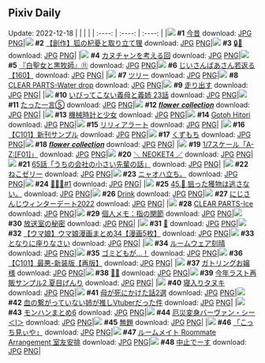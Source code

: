 ## Pixiv Daily
Update: 2022-12-18
|      |      |      |
| :----: | :----: | :----: |
|![](https://pixiv.microyu.workers.dev/c/240x480/img-master/img/2022/12/16/00/00/03/103633322_p0_master1200.jpg) **#1** [今昔](https://www.pixiv.net/artworks/103633322) download: [JPG](https://pixiv.microyu.workers.dev/img-original/img/2022/12/16/00/00/03/103633322_p0.jpg) [PNG](https://pixiv.microyu.workers.dev/img-original/img/2022/12/16/00/00/03/103633322_p0.png)|![](https://pixiv.microyu.workers.dev/c/240x480/img-master/img/2022/12/16/21/58/03/103654805_p0_master1200.jpg) **#2** [【創作】狐の杞憂と取り立て狸](https://www.pixiv.net/artworks/103654805) download: [JPG](https://pixiv.microyu.workers.dev/img-original/img/2022/12/16/21/58/03/103654805_p0.jpg) [PNG](https://pixiv.microyu.workers.dev/img-original/img/2022/12/16/21/58/03/103654805_p0.png)|![](https://pixiv.microyu.workers.dev/c/240x480/img-master/img/2022/12/16/00/00/10/103633369_p0_master1200.jpg) **#3** [🔒💛](https://www.pixiv.net/artworks/103633369) download: [JPG](https://pixiv.microyu.workers.dev/img-original/img/2022/12/16/00/00/10/103633369_p0.jpg) [PNG](https://pixiv.microyu.workers.dev/img-original/img/2022/12/16/00/00/10/103633369_p0.png)|
|![](https://pixiv.microyu.workers.dev/c/240x480/img-master/img/2022/12/16/02/14/11/103636730_p0_master1200.jpg) **#4** [カヌチャンを考える回](https://www.pixiv.net/artworks/103636730) download: [JPG](https://pixiv.microyu.workers.dev/img-original/img/2022/12/16/02/14/11/103636730_p0.jpg) [PNG](https://pixiv.microyu.workers.dev/img-original/img/2022/12/16/02/14/11/103636730_p0.png)|![](https://pixiv.microyu.workers.dev/c/240x480/img-master/img/2022/12/16/00/51/36/103635061_p0_master1200.jpg) **#5** [『白聖女と黒牧師』⑪](https://www.pixiv.net/artworks/103635061) download: [JPG](https://pixiv.microyu.workers.dev/img-original/img/2022/12/16/00/51/36/103635061_p0.jpg) [PNG](https://pixiv.microyu.workers.dev/img-original/img/2022/12/16/00/51/36/103635061_p0.png)|![](https://pixiv.microyu.workers.dev/c/240x480/img-master/img/2022/12/17/10/47/28/103668091_p0_master1200.jpg) **#6** [じいさんばあさん若返る【160】](https://www.pixiv.net/artworks/103668091) download: [JPG](https://pixiv.microyu.workers.dev/img-original/img/2022/12/17/10/47/28/103668091_p0.jpg) [PNG](https://pixiv.microyu.workers.dev/img-original/img/2022/12/17/10/47/28/103668091_p0.png)|
|![](https://pixiv.microyu.workers.dev/c/240x480/img-master/img/2022/12/16/07/30/01/103639845_p0_master1200.jpg) **#7** [ツリー](https://www.pixiv.net/artworks/103639845) download: [JPG](https://pixiv.microyu.workers.dev/img-original/img/2022/12/16/07/30/01/103639845_p0.jpg) [PNG](https://pixiv.microyu.workers.dev/img-original/img/2022/12/16/07/30/01/103639845_p0.png)|![](https://pixiv.microyu.workers.dev/c/240x480/img-master/img/2022/12/16/00/10/20/103633957_p0_master1200.jpg) **#8** [CLEAR PARTS-Water drop](https://www.pixiv.net/artworks/103633957) download: [JPG](https://pixiv.microyu.workers.dev/img-original/img/2022/12/16/00/10/20/103633957_p0.jpg) [PNG](https://pixiv.microyu.workers.dev/img-original/img/2022/12/16/00/10/20/103633957_p0.png)|![](https://pixiv.microyu.workers.dev/c/240x480/img-master/img/2022/12/16/00/13/41/103634078_p0_master1200.jpg) **#9** [走り出す](https://www.pixiv.net/artworks/103634078) download: [JPG](https://pixiv.microyu.workers.dev/img-original/img/2022/12/16/00/13/41/103634078_p0.jpg) [PNG](https://pixiv.microyu.workers.dev/img-original/img/2022/12/16/00/13/41/103634078_p0.png)|
|![](https://pixiv.microyu.workers.dev/c/240x480/img-master/img/2022/12/17/00/48/07/103660506_p0_master1200.jpg) **#10** [いびってこない義母と義姉 23話](https://www.pixiv.net/artworks/103660506) download: [JPG](https://pixiv.microyu.workers.dev/img-original/img/2022/12/17/00/48/07/103660506_p0.jpg) [PNG](https://pixiv.microyu.workers.dev/img-original/img/2022/12/17/00/48/07/103660506_p0.png)|![](https://pixiv.microyu.workers.dev/c/240x480/img-master/img/2022/12/17/17/53/00/103676655_p0_master1200.jpg) **#11** [たった一言⑤](https://www.pixiv.net/artworks/103676655) download: [JPG](https://pixiv.microyu.workers.dev/img-original/img/2022/12/17/17/53/00/103676655_p0.jpg) [PNG](https://pixiv.microyu.workers.dev/img-original/img/2022/12/17/17/53/00/103676655_p0.png)|![](https://pixiv.microyu.workers.dev/c/240x480/img-master/img/2022/12/16/00/17/32/103633811_p0_master1200.jpg) **#12** [𝒇𝒍𝒐𝒘𝒆𝒓 𝒄𝒐𝒍𝒍𝒆𝒄𝒕𝒊𝒐𝒏](https://www.pixiv.net/artworks/103633811) download: [JPG](https://pixiv.microyu.workers.dev/img-original/img/2022/12/16/00/17/32/103633811_p0.jpg) [PNG](https://pixiv.microyu.workers.dev/img-original/img/2022/12/16/00/17/32/103633811_p0.png)|
|![](https://pixiv.microyu.workers.dev/c/240x480/img-master/img/2022/12/16/00/14/54/103634120_p0_master1200.jpg) **#13** [機械時計と少女](https://www.pixiv.net/artworks/103634120) download: [JPG](https://pixiv.microyu.workers.dev/img-original/img/2022/12/16/00/14/54/103634120_p0.jpg) [PNG](https://pixiv.microyu.workers.dev/img-original/img/2022/12/16/00/14/54/103634120_p0.png)|![](https://pixiv.microyu.workers.dev/c/240x480/img-master/img/2022/12/16/00/21/32/103634346_p0_master1200.jpg) **#14** [Gotoh Hitori](https://www.pixiv.net/artworks/103634346) download: [JPG](https://pixiv.microyu.workers.dev/img-original/img/2022/12/16/00/21/32/103634346_p0.jpg) [PNG](https://pixiv.microyu.workers.dev/img-original/img/2022/12/16/00/21/32/103634346_p0.png)|![](https://pixiv.microyu.workers.dev/c/240x480/img-master/img/2022/12/16/20/36/03/103652248_p0_master1200.jpg) **#15** [リリィアラート](https://www.pixiv.net/artworks/103652248) download: [JPG](https://pixiv.microyu.workers.dev/img-original/img/2022/12/16/20/36/03/103652248_p0.jpg) [PNG](https://pixiv.microyu.workers.dev/img-original/img/2022/12/16/20/36/03/103652248_p0.png)|
|![](https://pixiv.microyu.workers.dev/c/240x480/img-master/img/2022/12/16/19/30/03/103650524_p0_master1200.jpg) **#16** [【C101】新刊サンプル](https://www.pixiv.net/artworks/103650524) download: [JPG](https://pixiv.microyu.workers.dev/img-original/img/2022/12/16/19/30/03/103650524_p0.jpg) [PNG](https://pixiv.microyu.workers.dev/img-original/img/2022/12/16/19/30/03/103650524_p0.png)|![](https://pixiv.microyu.workers.dev/c/240x480/img-master/img/2022/12/16/20/30/02/103652073_p0_master1200.jpg) **#17** [くずもち](https://www.pixiv.net/artworks/103652073) download: [JPG](https://pixiv.microyu.workers.dev/img-original/img/2022/12/16/20/30/02/103652073_p0.jpg) [PNG](https://pixiv.microyu.workers.dev/img-original/img/2022/12/16/20/30/02/103652073_p0.png)|![](https://pixiv.microyu.workers.dev/c/240x480/img-master/img/2022/12/16/00/05/54/103633783_p0_master1200.jpg) **#18** [𝒇𝒍𝒐𝒘𝒆𝒓 𝒄𝒐𝒍𝒍𝒆𝒄𝒕𝒊𝒐𝒏](https://www.pixiv.net/artworks/103633783) download: [JPG](https://pixiv.microyu.workers.dev/img-original/img/2022/12/16/00/05/54/103633783_p0.jpg) [PNG](https://pixiv.microyu.workers.dev/img-original/img/2022/12/16/00/05/54/103633783_p0.png)|
|![](https://pixiv.microyu.workers.dev/c/240x480/img-master/img/2022/12/17/00/30/03/103660004_p0_master1200.jpg) **#19** [1/7スケール「A-Z:[F01]」](https://www.pixiv.net/artworks/103660004) download: [JPG](https://pixiv.microyu.workers.dev/img-original/img/2022/12/17/00/30/03/103660004_p0.jpg) [PNG](https://pixiv.microyu.workers.dev/img-original/img/2022/12/17/00/30/03/103660004_p0.png)|![](https://pixiv.microyu.workers.dev/c/240x480/img-master/img/2022/12/17/00/10/21/103659409_p0_master1200.jpg) **#20** [＼  NEOKET4  ／](https://www.pixiv.net/artworks/103659409) download: [JPG](https://pixiv.microyu.workers.dev/img-original/img/2022/12/17/00/10/21/103659409_p0.jpg) [PNG](https://pixiv.microyu.workers.dev/img-original/img/2022/12/17/00/10/21/103659409_p0.png)|![](https://pixiv.microyu.workers.dev/c/240x480/img-master/img/2022/12/16/17/41/10/103647955_p0_master1200.jpg) **#21** [65話「うちの会社の小さい先輩の話」](https://www.pixiv.net/artworks/103647955) download: [JPG](https://pixiv.microyu.workers.dev/img-original/img/2022/12/16/17/41/10/103647955_p0.jpg) [PNG](https://pixiv.microyu.workers.dev/img-original/img/2022/12/16/17/41/10/103647955_p0.png)|
|![](https://pixiv.microyu.workers.dev/c/240x480/img-master/img/2022/12/17/20/30/01/103680942_p0_master1200.jpg) **#22** [ねこゼリー](https://www.pixiv.net/artworks/103680942) download: [JPG](https://pixiv.microyu.workers.dev/img-original/img/2022/12/17/20/30/01/103680942_p0.jpg) [PNG](https://pixiv.microyu.workers.dev/img-original/img/2022/12/17/20/30/01/103680942_p0.png)|![](https://pixiv.microyu.workers.dev/c/240x480/img-master/img/2022/12/16/06/14/57/103639200_p0_master1200.jpg) **#23** [ニャオハ立ち。](https://www.pixiv.net/artworks/103639200) download: [JPG](https://pixiv.microyu.workers.dev/img-original/img/2022/12/16/06/14/57/103639200_p0.jpg) [PNG](https://pixiv.microyu.workers.dev/img-original/img/2022/12/16/06/14/57/103639200_p0.png)|![](https://pixiv.microyu.workers.dev/c/240x480/img-master/img/2022/12/17/02/50/01/103662840_p0_master1200.jpg) **#24** [🖤🐰🖤#1](https://www.pixiv.net/artworks/103662840) download: [JPG](https://pixiv.microyu.workers.dev/img-original/img/2022/12/17/02/50/01/103662840_p0.jpg) [PNG](https://pixiv.microyu.workers.dev/img-original/img/2022/12/17/02/50/01/103662840_p0.png)|
|![](https://pixiv.microyu.workers.dev/c/240x480/img-master/img/2022/12/17/00/00/04/103658777_p0_master1200.jpg) **#25** [45.🦅 狙った獲物は逃さない。](https://www.pixiv.net/artworks/103658777) download: [JPG](https://pixiv.microyu.workers.dev/img-original/img/2022/12/17/00/00/04/103658777_p0.jpg) [PNG](https://pixiv.microyu.workers.dev/img-original/img/2022/12/17/00/00/04/103658777_p0.png)|![](https://pixiv.microyu.workers.dev/c/240x480/img-master/img/2022/12/17/04/23/01/103663830_p0_master1200.jpg) **#26** [Drink](https://www.pixiv.net/artworks/103663830) download: [JPG](https://pixiv.microyu.workers.dev/img-original/img/2022/12/17/04/23/01/103663830_p0.jpg) [PNG](https://pixiv.microyu.workers.dev/img-original/img/2022/12/17/04/23/01/103663830_p0.png)|![](https://pixiv.microyu.workers.dev/c/240x480/img-master/img/2022/12/16/22/18/36/103655467_p0_master1200.jpg) **#27** [にじさんじウィンターデート2022](https://www.pixiv.net/artworks/103655467) download: [JPG](https://pixiv.microyu.workers.dev/img-original/img/2022/12/16/22/18/36/103655467_p0.jpg) [PNG](https://pixiv.microyu.workers.dev/img-original/img/2022/12/16/22/18/36/103655467_p0.png)|
|![](https://pixiv.microyu.workers.dev/c/240x480/img-master/img/2022/12/17/00/11/59/103659459_p0_master1200.jpg) **#28** [CLEAR PARTS-Ice](https://www.pixiv.net/artworks/103659459) download: [JPG](https://pixiv.microyu.workers.dev/img-original/img/2022/12/17/00/11/59/103659459_p0.jpg) [PNG](https://pixiv.microyu.workers.dev/img-original/img/2022/12/17/00/11/59/103659459_p0.png)|![](https://pixiv.microyu.workers.dev/c/240x480/img-master/img/2022/12/17/08/00/04/103665804_p0_master1200.jpg) **#29** [個人メモ：指の関節](https://www.pixiv.net/artworks/103665804) download: [JPG](https://pixiv.microyu.workers.dev/img-original/img/2022/12/17/08/00/04/103665804_p0.jpg) [PNG](https://pixiv.microyu.workers.dev/img-original/img/2022/12/17/08/00/04/103665804_p0.png)|![](https://pixiv.microyu.workers.dev/c/240x480/img-master/img/2022/12/16/18/09/25/103648356_p0_master1200.jpg) **#30** [放送室の秘密](https://www.pixiv.net/artworks/103648356) download: [JPG](https://pixiv.microyu.workers.dev/img-original/img/2022/12/16/18/09/25/103648356_p0.jpg) [PNG](https://pixiv.microyu.workers.dev/img-original/img/2022/12/16/18/09/25/103648356_p0.png)|
|![](https://pixiv.microyu.workers.dev/c/240x480/img-master/img/2022/12/17/00/00/23/103658859_p0_master1200.jpg) **#31** [🐾](https://www.pixiv.net/artworks/103658859) download: [JPG](https://pixiv.microyu.workers.dev/img-original/img/2022/12/17/00/00/23/103658859_p0.jpg) [PNG](https://pixiv.microyu.workers.dev/img-original/img/2022/12/17/00/00/23/103658859_p0.png)|![](https://pixiv.microyu.workers.dev/c/240x480/img-master/img/2022/12/16/00/00/25/103633464_p0_master1200.jpg) **#32** [【ウマ娘】ウマ娘漫画まとめ34【漫画5枚】](https://www.pixiv.net/artworks/103633464) download: [JPG](https://pixiv.microyu.workers.dev/img-original/img/2022/12/16/00/00/25/103633464_p0.jpg) [PNG](https://pixiv.microyu.workers.dev/img-original/img/2022/12/16/00/00/25/103633464_p0.png)|![](https://pixiv.microyu.workers.dev/c/240x480/img-master/img/2022/12/16/18/00/05/103648354_p0_master1200.jpg) **#33** [となりに座りなさい](https://www.pixiv.net/artworks/103648354) download: [JPG](https://pixiv.microyu.workers.dev/img-original/img/2022/12/16/18/00/05/103648354_p0.jpg) [PNG](https://pixiv.microyu.workers.dev/img-original/img/2022/12/16/18/00/05/103648354_p0.png)|
|![](https://pixiv.microyu.workers.dev/c/240x480/img-master/img/2022/12/17/06/39/56/103658815_p0_master1200.jpg) **#34** [ルームウェア刻晴](https://www.pixiv.net/artworks/103658815) download: [JPG](https://pixiv.microyu.workers.dev/img-original/img/2022/12/17/06/39/56/103658815_p0.jpg) [PNG](https://pixiv.microyu.workers.dev/img-original/img/2022/12/17/06/39/56/103658815_p0.png)|![](https://pixiv.microyu.workers.dev/c/240x480/img-master/img/2022/12/16/00/00/12/103633385_p0_master1200.jpg) **#35** [ゴミどもが…！](https://www.pixiv.net/artworks/103633385) download: [JPG](https://pixiv.microyu.workers.dev/img-original/img/2022/12/16/00/00/12/103633385_p0.jpg) [PNG](https://pixiv.microyu.workers.dev/img-original/img/2022/12/16/00/00/12/103633385_p0.png)|![](https://pixiv.microyu.workers.dev/c/240x480/img-master/img/2022/12/17/12/00/18/103669387_p0_master1200.jpg) **#36** [【C101】最悪-新装版【再版】](https://www.pixiv.net/artworks/103669387) download: [JPG](https://pixiv.microyu.workers.dev/img-original/img/2022/12/17/12/00/18/103669387_p0.jpg) [PNG](https://pixiv.microyu.workers.dev/img-original/img/2022/12/17/12/00/18/103669387_p0.png)|
|![](https://pixiv.microyu.workers.dev/c/240x480/img-master/img/2022/12/16/17/43/51/103648016_p0_master1200.jpg) **#37** [ガトリングお嬢様](https://www.pixiv.net/artworks/103648016) download: [JPG](https://pixiv.microyu.workers.dev/img-original/img/2022/12/16/17/43/51/103648016_p0.jpg) [PNG](https://pixiv.microyu.workers.dev/img-original/img/2022/12/16/17/43/51/103648016_p0.png)|![](https://pixiv.microyu.workers.dev/c/240x480/img-master/img/2022/12/17/18/15/12/103677272_p0_master1200.jpg) **#38** [🔔🐾](https://www.pixiv.net/artworks/103677272) download: [JPG](https://pixiv.microyu.workers.dev/img-original/img/2022/12/17/18/15/12/103677272_p0.jpg) [PNG](https://pixiv.microyu.workers.dev/img-original/img/2022/12/17/18/15/12/103677272_p0.png)|![](https://pixiv.microyu.workers.dev/c/240x480/img-master/img/2022/12/16/18/30/32/103649145_p0_master1200.jpg) **#39** [今年ラスト再販サンプル2 夏目げんり](https://www.pixiv.net/artworks/103649145) download: [JPG](https://pixiv.microyu.workers.dev/img-original/img/2022/12/16/18/30/32/103649145_p0.jpg) [PNG](https://pixiv.microyu.workers.dev/img-original/img/2022/12/16/18/30/32/103649145_p0.png)|
|![](https://pixiv.microyu.workers.dev/c/240x480/img-master/img/2022/12/16/07/28/58/103639833_p0_master1200.jpg) **#40** [寝入りタヌキ](https://www.pixiv.net/artworks/103639833) download: [JPG](https://pixiv.microyu.workers.dev/img-original/img/2022/12/16/07/28/58/103639833_p0.jpg) [PNG](https://pixiv.microyu.workers.dev/img-original/img/2022/12/16/07/28/58/103639833_p0.png)|![](https://pixiv.microyu.workers.dev/c/240x480/img-master/img/2022/12/16/18/10/22/103648682_p0_master1200.jpg) **#41** [母が死にかけた話2選](https://www.pixiv.net/artworks/103648682) download: [JPG](https://pixiv.microyu.workers.dev/img-original/img/2022/12/16/18/10/22/103648682_p0.jpg) [PNG](https://pixiv.microyu.workers.dev/img-original/img/2022/12/16/18/10/22/103648682_p0.png)|![](https://pixiv.microyu.workers.dev/c/240x480/img-master/img/2022/12/16/04/08/24/103638184_p0_master1200.jpg) **#42** [血の繋がっていない姉が推しVtuberだった件](https://www.pixiv.net/artworks/103638184) download: [JPG](https://pixiv.microyu.workers.dev/img-original/img/2022/12/16/04/08/24/103638184_p0.jpg) [PNG](https://pixiv.microyu.workers.dev/img-original/img/2022/12/16/04/08/24/103638184_p0.png)|
|![](https://pixiv.microyu.workers.dev/c/240x480/img-master/img/2022/12/17/19/01/01/103678516_p0_master1200.jpg) **#43** [モンハンまとめ6](https://www.pixiv.net/artworks/103678516) download: [JPG](https://pixiv.microyu.workers.dev/img-original/img/2022/12/17/19/01/01/103678516_p0.jpg) [PNG](https://pixiv.microyu.workers.dev/img-original/img/2022/12/17/19/01/01/103678516_p0.png)|![](https://pixiv.microyu.workers.dev/c/240x480/img-master/img/2022/12/16/21/59/37/103654761_p0_master1200.jpg) **#44** [厄災変身バーヴァン・シー＜Ⅰ＞](https://www.pixiv.net/artworks/103654761) download: [JPG](https://pixiv.microyu.workers.dev/img-original/img/2022/12/16/21/59/37/103654761_p0.jpg) [PNG](https://pixiv.microyu.workers.dev/img-original/img/2022/12/16/21/59/37/103654761_p0.png)|![](https://pixiv.microyu.workers.dev/c/240x480/img-master/img/2022/12/17/00/12/21/103659471_p0_master1200.jpg) **#45** [無題](https://www.pixiv.net/artworks/103659471) download: [JPG](https://pixiv.microyu.workers.dev/img-original/img/2022/12/17/00/12/21/103659471_p0.jpg) [PNG](https://pixiv.microyu.workers.dev/img-original/img/2022/12/17/00/12/21/103659471_p0.png)|
|![](https://pixiv.microyu.workers.dev/c/240x480/img-master/img/2022/12/16/00/00/14/103633396_p0_master1200.jpg) **#46** [「こっち見ぃや」](https://www.pixiv.net/artworks/103633396) download: [JPG](https://pixiv.microyu.workers.dev/img-original/img/2022/12/16/00/00/14/103633396_p0.jpg) [PNG](https://pixiv.microyu.workers.dev/img-original/img/2022/12/16/00/00/14/103633396_p0.png)|![](https://pixiv.microyu.workers.dev/c/240x480/img-master/img/2022/12/17/05/32/56/103664437_p0_master1200.jpg) **#47** [ルームメイト Roommate Arrangement 室友安排](https://www.pixiv.net/artworks/103664437) download: [JPG](https://pixiv.microyu.workers.dev/img-original/img/2022/12/17/05/32/56/103664437_p0.jpg) [PNG](https://pixiv.microyu.workers.dev/img-original/img/2022/12/17/05/32/56/103664437_p0.png)|![](https://pixiv.microyu.workers.dev/c/240x480/img-master/img/2022/12/17/12/02/12/103669441_p0_master1200.jpg) **#48** [中止でーす](https://www.pixiv.net/artworks/103669441) download: [JPG](https://pixiv.microyu.workers.dev/img-original/img/2022/12/17/12/02/12/103669441_p0.jpg) [PNG](https://pixiv.microyu.workers.dev/img-original/img/2022/12/17/12/02/12/103669441_p0.png)|
